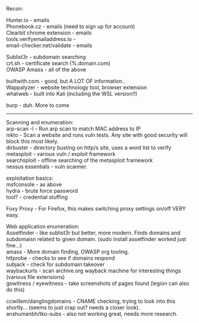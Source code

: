 Recon:

Hunter.io - emails\
Phonebook.cz - emails (need to sign up for account)\
Clearbit chrome extension - emails\
tools.verifyemailaddress.io -\
email-checker.net/validate - emails

Sublist3r - subdomain searching\
crt.sh - certificate search (%.domain.com)\
OWASP Amass - all of the above

builtwith.com - good, but A LOT OF information..\
Wappalyzer - website technology tool, browser extension\
whatweb - built into Kali (including the WSL version!!)

burp - duh. More to come

***

Scanning and enumeration:\
arp-scan -l - Run arp scan to match MAC address to IP\
nikto - Scan a website and runs vuln tests. Any site with good security will block this most likely.\
dirbuster - directory busting on http/s site, uses a word list to verify\
metasploit - various vuln / exploit framework\
searchsploit - offline searching of the metasploit framework\
nessus essentials - vuln scanner.

exploitation basics:\
msfconsole - as above\
hydra - brute force password\
tool? - credential stuffing

Foxy Proxy - For Firefox, this makes switching proxy settings on/off VERY easy.

Web application enumeration:\
Assetfinder - like sublist3r but better, more modern. Finds domains and subdomaisn related to given domain. (sudo install assetfinder worked just fine...)\
amass - More domain finding, OWASP org tooling.\
httprobe - checks to see if domains respond\
subjack - check for subdomain takeover\
waybackurls - scan archive.org wayback machine for interesting things (various file extensions)\
gowitness / eyewitness - take screenshots of pages found (legion can also do this)

ccwillem/danglingdomains - CNAME checking, trying to look into this shortly... (seems to just crap out? needs a closer look).\
anshumanbh/tko-subs - also not working great, needs more research.
